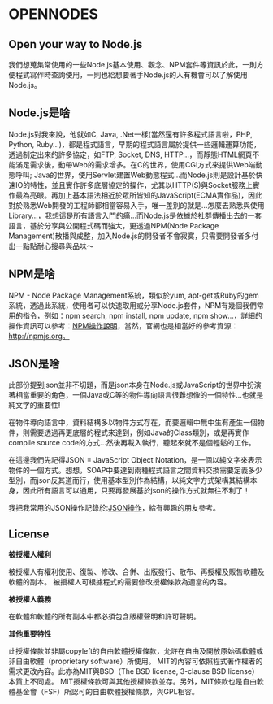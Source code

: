 OPENNODES 
=========

## Open your way to Node.js
我們想蒐集常使用的一些Node.js基本使用、觀念、NPM套件等資訊於此，一則方便程式寫作時查詢使用，一則也給想要著手Node.js的人有機會可以了解使用Node.js。

## Node.js是啥
Node.js對我來說，他就如C, Java, .Net一樣(當然還有許多程式語言啦，PHP, Python, Ruby...)，都是程式語言，早期的程式語言屬於提供一些邏輯運算功能，透過制定出來的許多協定，如FTP, Socket, DNS, HTTP...，而靜態HTML網頁不能滿足需求後，動帶Web的需求增多。在C的世界，使用CGI方式來提供Web端動態呼叫; Java的世界，使用Servlet建置Web動態程式...而Node.js則是設計基於快速IO的特性，並且實作許多底層協定的操作，尤其以HTTP(S)與Socket服務上實作最為亮眼。再加上基本語法相近於眾所皆知的JavaScript(ECMA實作品)，因此對於熟悉Web開發的工程師都相當容易入手，唯一差別的就是...怎麼去熟悉與使用Library...，我想這是所有語言入門的痛...而Node.js是依據於社群傳播出去的一套語言，基於分享與公開程式碼而強大，更透過NPM(Node Package Management)散播與成整，加入Node.js的開發者不會寂寞，只需要開發者多付出一點點耐心搜尋與品味～

## NPM是啥
NPM - Node Package Management系統，類似於yum, apt-get或Ruby的gem系統，透過此系統，使用者可以快速取用或分享Node.js套件，NPM有幾個我們常用的指令，例如：npm search, npm install, npm update, npm show...，詳細的操作資訊可以參考：[NPM操作說明](index.html?page=NPM.md)，當然，官網也是相當好的參考資源：http://npmjs.org。

## JSON是啥
此部份提到json並非不切題，而是json本身在Node.js或JavaScript的世界中扮演著相當重要的角色，一個Java或C等的物件導向語言很難想像的一個特性...也就是純文字的重要性! 

在物件導向語言中，資料結構多以物件方式存在，而要邏輯中無中生有產生一個物件，則需要透過再更底層的程式來達到，例如Java的Class類別，或是再實作compile source code的方式...然後再載入執行，聽起來就不是個輕鬆的工作。

在這邊我們先記得JSON = JavaScript Object Notation，是一個以純文字來表示物件的一個方式。想想，SOAP中要達到兩種程式語言之間資料交換需要定義多少型別，而json反其道而行，使用基本型別作為結構，以純文字方式架構其結構本身，因此所有語言可以通用，只要再發展基於json的操作方式就無往不利了！

我把我常用的JSON操作記錄於:[JSON操作](index.html?page=JsonOperate.md)，給有興趣的朋友參考。

## License

__被授權人權利__

被授權人有權利使用、復製、修改、合併、出版發行、散布、再授權及販售軟體及軟體的副本。
被授權人可根據程式的需要修改授權條款為適當的內容。

__被授權人義務__

在軟體和軟體的所有副本中都必須包含版權聲明和許可聲明。

__其他重要特性__

此授權條款並非屬copyleft的自由軟體授權條款，允許在自由及開放原始碼軟體或非自由軟體（proprietary software）所使用。
MIT的內容可依照程式著作權者的需求更改內容。此亦為MIT與BSD（The BSD license, 3-clause BSD license）本質上不同處。
MIT授權條款可與其他授權條款並存。另外，MIT條款也是自由軟體基金會（FSF）所認可的自由軟體授權條款，與GPL相容。
